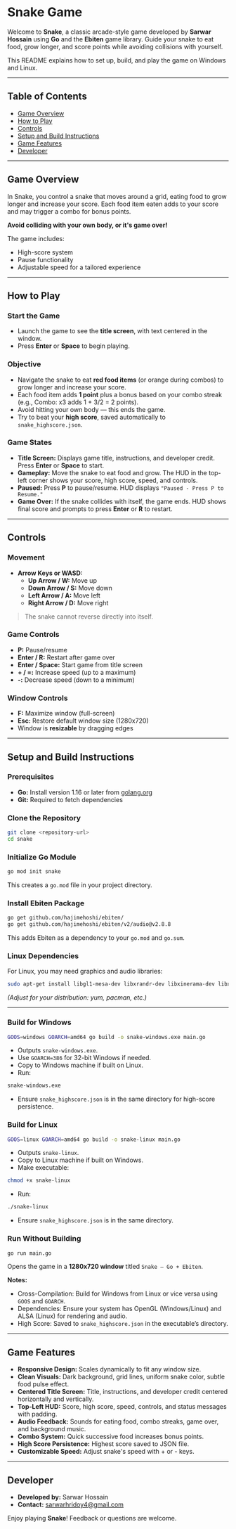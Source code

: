 # Snake Game

Welcome to **Snake**, a classic arcade-style game developed by **Sarwar Hossain** using **Go** and the **Ebiten** game library. Guide your snake to eat food, grow longer, and score points while avoiding collisions with yourself.

This README explains how to set up, build, and play the game on Windows and Linux.

---

## Table of Contents

- [Game Overview](#game-overview)
- [How to Play](#how-to-play)
- [Controls](#controls)
- [Setup and Build Instructions](#setup-and-build-instructions)
- [Game Features](#game-features)
- [Developer](#developer)

---

## Game Overview

In Snake, you control a snake that moves around a grid, eating food to grow longer and increase your score. Each food item eaten adds to your score and may trigger a combo for bonus points.

**Avoid colliding with your own body, or it's game over!**

The game includes:

- High-score system
- Pause functionality
- Adjustable speed for a tailored experience

---

## How to Play

### Start the Game

- Launch the game to see the **title screen**, with text centered in the window.
- Press **Enter** or **Space** to begin playing.

### Objective

- Navigate the snake to eat **red food items** (or orange during combos) to grow longer and increase your score.
- Each food item adds **1 point** plus a bonus based on your combo streak (e.g., Combo: x3 adds 1 + 3/2 = 2 points).
- Avoid hitting your own body — this ends the game.
- Try to beat your **high score**, saved automatically to `snake_highscore.json`.

### Game States

- **Title Screen:** Displays game title, instructions, and developer credit. Press **Enter** or **Space** to start.
- **Gameplay:** Move the snake to eat food and grow. The HUD in the top-left corner shows your score, high score, speed, and controls.
- **Paused:** Press **P** to pause/resume. HUD displays `"Paused - Press P to Resume."`
- **Game Over:** If the snake collides with itself, the game ends. HUD shows final score and prompts to press **Enter** or **R** to restart.

---

## Controls

### Movement

- **Arrow Keys or WASD:**
  - **Up Arrow / W:** Move up
  - **Down Arrow / S:** Move down
  - **Left Arrow / A:** Move left
  - **Right Arrow / D:** Move right

> The snake cannot reverse directly into itself.

### Game Controls

- **P:** Pause/resume
- **Enter / R:** Restart after game over
- **Enter / Space:** Start game from title screen
- **+ / =:** Increase speed (up to a maximum)
- **-:** Decrease speed (down to a minimum)

### Window Controls

- **F:** Maximize window (full-screen)
- **Esc:** Restore default window size (1280x720)
- Window is **resizable** by dragging edges

---

## Setup and Build Instructions

### Prerequisites

- **Go:** Install version 1.16 or later from [golang.org](https://golang.org/dl/)
- **Git:** Required to fetch dependencies

### Clone the Repository

```bash
git clone <repository-url>
cd snake
```

### Initialize Go Module

```bash
go mod init snake
```

This creates a `go.mod` file in your project directory.

### Install Ebiten Package

```bash
go get github.com/hajimehoshi/ebiten/
go get github.com/hajimehoshi/ebiten/v2/audio@v2.8.8
```

This adds Ebiten as a dependency to your `go.mod` and `go.sum`.



### Linux Dependencies

For Linux, you may need graphics and audio libraries:

```bash
sudo apt-get install libgl1-mesa-dev libxrandr-dev libxinerama-dev libxi-dev libasound2-dev
```

_(Adjust for your distribution: yum, pacman, etc.)_

---

### Build for Windows

```bash
GOOS=windows GOARCH=amd64 go build -o snake-windows.exe main.go
```

- Outputs `snake-windows.exe`.
- Use `GOARCH=386` for 32-bit Windows if needed.
- Copy to Windows machine if built on Linux.
- Run:

```bash
snake-windows.exe
```

- Ensure `snake_highscore.json` is in the same directory for high-score persistence.

### Build for Linux

```bash
GOOS=linux GOARCH=amd64 go build -o snake-linux main.go
```

- Outputs `snake-linux`.
- Copy to Linux machine if built on Windows.
- Make executable:

```bash
chmod +x snake-linux
```

- Run:

```bash
./snake-linux
```

- Ensure `snake_highscore.json` is in the same directory.

### Run Without Building

```bash
go run main.go
```

Opens the game in a **1280x720 window** titled `Snake — Go + Ebiten`.

**Notes:**

- Cross-Compilation: Build for Windows from Linux or vice versa using `GOOS` and `GOARCH`.
- Dependencies: Ensure your system has OpenGL (Windows/Linux) and ALSA (Linux) for rendering and audio.
- High Score: Saved to `snake_highscore.json` in the executable’s directory.

---

## Game Features

- **Responsive Design:** Scales dynamically to fit any window size.
- **Clean Visuals:** Dark background, grid lines, uniform snake color, subtle food pulse effect.
- **Centered Title Screen:** Title, instructions, and developer credit centered horizontally and vertically.
- **Top-Left HUD:** Score, high score, speed, controls, and status messages with padding.
- **Audio Feedback:** Sounds for eating food, combo streaks, game over, and background music.
- **Combo System:** Quick successive food increases bonus points.
- **High Score Persistence:** Highest score saved to JSON file.
- **Customizable Speed:** Adjust snake's speed with + or - keys.

---

## Developer

- **Developed by:** Sarwar Hossain
- **Contact:** [sarwarhridoy4@gmail.com](mailto:sarwarhridoy4@gmail.com)

Enjoy playing **Snake**! Feedback or questions are welcome.
